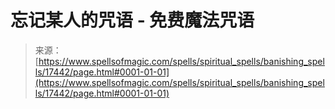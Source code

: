 <!--yml

category: 未分类

date: 2024-06-12 18:58:31

-->

# 忘记某人的咒语 - 免费魔法咒语

> 来源：[https://www.spellsofmagic.com/spells/spiritual_spells/banishing_spells/17442/page.html#0001-01-01](https://www.spellsofmagic.com/spells/spiritual_spells/banishing_spells/17442/page.html#0001-01-01)
